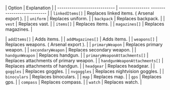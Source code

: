 | Option                       | Explanation                                 |
| ---------------------------- | --------------- --------------------------- |
| `linkedItems[]`              | Replaces linked items. ( Arsenal export ).  |
| `uniform`                    | Replaces uniform.                           |
| `backpack`                   | Replaces backpack.                          |
| `vest`                       | Replaces vast.                              |
| `items[]`                    | Replaces items.                             |
| `magazines[]`                | Replaces magazines.                         |


| `addItems[]`                 | Adds items.                                 |
| `addMagazines[]`             | Adds items.                                 |
| `weapons[]`                  | Replaces weapons. ( Arsenal export ).       |
| `primaryWeapon`              | Replaces primary weapon.                    |
| `secondaryWeapon`            | Replaces secondary weapon.                  |
| `handgunWeapon`              | Replaces handgun.                           |
| `primaryWeaponAttachments[]` | Replaces attachments of primary weapon.     |
| `handgunWeaponAttachments[]` | Replaces attachments of handgun.            |
| `headgear`                   | Replaces headgear.                          |
| `goggles`                    | Replaces goggles.                           |
| `nvgoggles`                  | Replaces nightvision goggles.               |
| `binoculars`                 | Replaces binoculars.                        |
| `map`                        | Replaces map.                               |
| `gps`                        | Replaces gps.                               |
| `compass`                    | Replaces compass.                           |
| `watch`                      | Replaces watch.                             |
